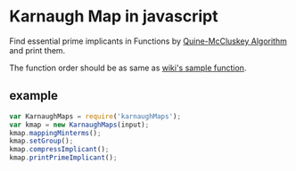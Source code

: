 # Karnaugh Map in javascript

Find essential prime implicants in Functions by [Quine-McCluskey Algorithm](http://en.wikipedia.org/wiki/Quine%E2%80%93McCluskey_algorithm) and print them.

The function order should be as same as [wiki's sample function](http://en.wikipedia.org/wiki/Quine%E2%80%93McCluskey_algorithm#Step_1:_finding_prime_implicants).

## example

``` js
var KarnaughMaps = require('karnaughMaps');
var kmap = new KarnaughMaps(input);
kmap.mappingMinterms();
kmap.setGroup();
kmap.compressImplicant();
kmap.printPrimeImplicant();
```
